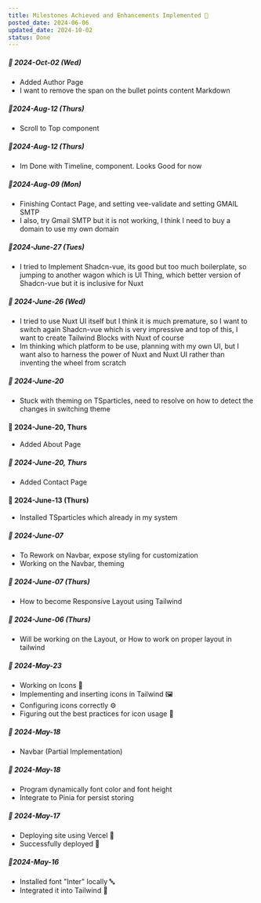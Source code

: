 ```yaml
---
title: Milestones Achieved and Enhancements Implemented 🏁
posted_date: 2024-06-06
updated_date: 2024-10-02
status: Done
---
```


##### 📅 2024-Oct-02 (Wed)

- Added Author Page
- I want to remove the span on the bullet points content Markdown

##### 📅2024-Aug-12 (Thurs)

- Scroll to Top component

##### 📅2024-Aug-12 (Thurs)

- Im Done with Timeline, component. Looks Good for now

##### 📅2024-Aug-09 (Mon)

- Finishing Contact Page, and setting vee-validate and setting GMAIL SMTP
- I also, try Gmail SMTP but it is not working, I think I need to buy a domain to use my own domain

##### 📅2024-June-27 (Tues)

- I tried to Implement Shadcn-vue, its good but too much boilerplate, so jumping to another wagon which is UI Thing, which better version of Shadcn-vue but it is inclusive for Nuxt

##### 📅 2024-June-26 (Wed)

- I tried to use Nuxt UI itself but I think it is much premature, so I want to switch again Shadcn-vue which is very impressive and top of this, I want to create Tailwind Blocks with Nuxt of course
- Im thinking which platform to be use, planning with my own UI, but I want also to harness the power of Nuxt and Nuxt UI rather than inventing the wheel from scratch

##### 📅 2024-June-20

- Stuck with theming on TSparticles, need to resolve on how to detect the changes in switching theme

#### 📅 2024-June-20, Thurs

- Added About Page

##### 📅 2024-June-20, Thurs

- Added Contact Page

#### 📅 2024-June-13 (Thurs)

- Installed TSparticles which already in my system

##### 📅 2024-June-07

- To Rework on Navbar, expose styling for customization
- Working on the Navbar, theming

##### 📅 2024-June-07 (Thurs)

- How to become Responsive Layout using Tailwind

##### 📅 2024-June-06 (Thurs)

- Will be working on the Layout, or How to work on proper layout in tailwind

##### 📅 2024-May-23

- Working on Icons 🎨
- Implementing and inserting icons in Tailwind 🖼️
- Configuring icons correctly ⚙️
- Figuring out the best practices for icon usage 🧠

##### 📅 2024-May-18

- Navbar (Partial Implementation)

##### 📅 2024-May-18

- Program dynamically font color and font height
- Integrate to Pinia for persist storing

##### 📅 2024-May-17

- Deploying site using Vercel 🚀
- Successfully deployed 🎉

##### 📅2024-May-16

- Installed font "Inter" locally 🔤
- Integrated it into Tailwind 🎨
